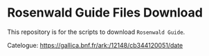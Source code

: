 # Rosenwald Guide Files Download

This repository is for the scripts to download `Rosenwald Guide`.

Catelogue: https://gallica.bnf.fr/ark:/12148/cb344120051/date


